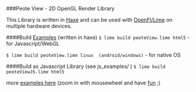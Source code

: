 ###Peote View - 2D OpenGL Render Library

This Library is written in [Haxe](http://haxe.org) and can be used with [OpenFl/Lime](http://www.openfl.org/documentation/setup/install-haxe/)
on multiple hardware devices.


####Build [Examples](http://maitag.github.io/peote-view/examples/example_01.html) (written in haxe)
`$ lime build peoteView.lime html5` - for Javascript/WebGL

`$ lime build peoteView.lime linux  (android/windows)` - for native OS


####Build as Javascript Library (see js_examples/ )
`$ lime build peoteViewJS.lime html5`

more [examples here](http://maitag.de/~semmi/haxelime/viewer_gpuanimtiles/)
(zoom in with mousewheel and have [fun](http://maitag.de/~semmi/haxelime/viewer_gpuanimtiles/halloWeltYT.html) ;)
